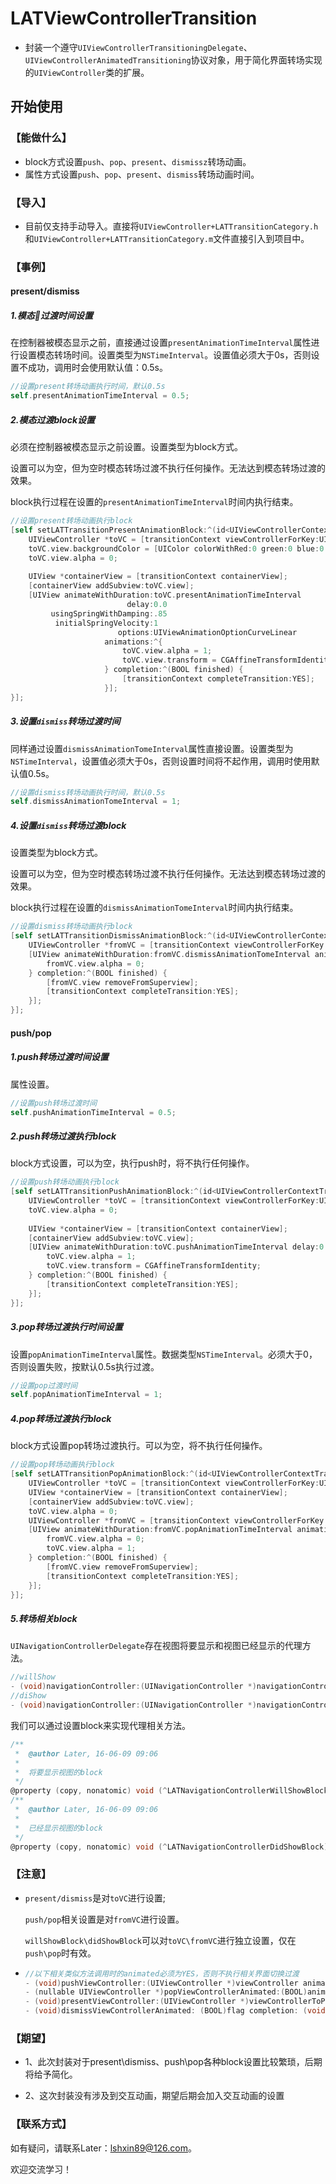 # LATViewControllerTransition

* 封装一个遵守`UIViewControllerTransitioningDelegate`、`UIViewControllerAnimatedTransitioning`协议对象，用于简化界面转场实现的`UIViewController`类的扩展。

## 开始使用

### 【能做什么】

* block方式设置`push`、`pop`、`present`、`dismissz`转场动画。
* 属性方式设置`push`、`pop`、`present`、`dismiss`转场动画时间。

### 【导入】

* 目前仅支持手动导入。直接将`UIViewController+LATTransitionCategory.h`和`UIViewController+LATTransitionCategory.m`文件直接引入到项目中。

### 【事例】

#### present/dismiss

##### 1.模态过渡时间设置

在控制器被模态显示之前，直接通过设置`presentAnimationTimeInterval`属性进行设置模态转场时间。设置类型为`NSTimeInterval`。设置值必须大于0s，否则设置不成功，调用时会使用默认值：0.5s。

```objective-c
//设置present转场动画执行时间，默认0.5s
self.presentAnimationTimeInterval = 0.5;
```

##### 2.模态过渡block设置

必须在控制器被模态显示之前设置。设置类型为block方式。

设置可以为空，但为空时模态转场过渡不执行任何操作。无法达到模态转场过渡的效果。

block执行过程在设置的`presentAnimationTimeInterval`时间内执行结束。

```objective-c
//设置present转场动画执行block
[self setLATTransitionPresentAnimationBlock:^(id<UIViewControllerContextTransitioning> transitionContext) {
    UIViewController *toVC = [transitionContext viewControllerForKey:UITransitionContextToViewControllerKey];
    toVC.view.backgroundColor = [UIColor colorWithRed:0 green:0 blue:0 alpha:0.5];
    toVC.view.alpha = 0;
        
    UIView *containerView = [transitionContext containerView];
    [containerView addSubview:toVC.view];     
    [UIView animateWithDuration:toVC.presentAnimationTimeInterval
                          delay:0.0
         usingSpringWithDamping:.85
          initialSpringVelocity:1
                        options:UIViewAnimationOptionCurveLinear
                     animations:^{
                         toVC.view.alpha = 1;
                         toVC.view.transform = CGAffineTransformIdentity;
                     } completion:^(BOOL finished) {
                         [transitionContext completeTransition:YES];
                     }];
}];
```

##### 3.设置`dismiss`转场过渡时间

同样通过设置`dismissAnimationTomeInterval`属性直接设置。设置类型为`NSTimeInterval`，设置值必须大于0s，否则设置时间将不起作用，调用时使用默认值0.5s。

```objective-c
//设置dismiss转场动画执行时间，默认0.5s
self.dismissAnimationTomeInterval = 1;
```

##### 4.设置`dismiss`转场过渡block

设置类型为block方式。

设置可以为空，但为空时模态转场过渡不执行任何操作。无法达到模态转场过渡的效果。

block执行过程在设置的`dismissAnimationTomeInterval`时间内执行结束。

```objective-c
//设置dismiss转场动画执行block
[self setLATTransitionDismissAnimationBlock:^(id<UIViewControllerContextTransitioning> transitionContext) {
    UIViewController *fromVC = [transitionContext viewControllerForKey:UITransitionContextFromViewControllerKey];
    [UIView animateWithDuration:fromVC.dismissAnimationTomeInterval animations:^{
        fromVC.view.alpha = 0;
    } completion:^(BOOL finished) {
        [fromVC.view removeFromSuperview];
        [transitionContext completeTransition:YES];
    }];
}];
```

#### push/pop

##### 1.push转场过渡时间设置

属性设置。

```objective-c
//设置push转场过渡时间
self.pushAnimationTimeInterval = 0.5;
```

##### 2.push转场过渡执行block

block方式设置，可以为空，执行push时，将不执行任何操作。

```objective-c
//设置push转场动画执行block
[self setLATTransitionPushAnimationBlock:^(id<UIViewControllerContextTransitioning> transitionContext) {
    UIViewController *toVC = [transitionContext viewControllerForKey:UITransitionContextToViewControllerKey];
    toVC.view.alpha = 0;
        
    UIView *containerView = [transitionContext containerView];
    [containerView addSubview:toVC.view];
    [UIView animateWithDuration:toVC.pushAnimationTimeInterval delay:0.0 usingSpringWithDamping:.85 initialSpringVelocity:1 options:UIViewAnimationOptionCurveLinear animations:^{
        toVC.view.alpha = 1;
        toVC.view.transform = CGAffineTransformIdentity;
    } completion:^(BOOL finished) {
        [transitionContext completeTransition:YES];
    }];
}];
```

##### 3.pop转场过渡执行时间设置

设置`popAnimationTimeInterval`属性。数据类型`NSTimeInterval`。必须大于0，否则设置失败，按默认0.5s执行过渡。

```objective-c
//设置pop过渡时间
self.popAnimationTimeInterval = 1;
```

##### 4.pop转场过渡执行block

block方式设置pop转场过渡执行。可以为空，将不执行任何操作。

```objective-c
//设置pop转场动画执行block
[self setLATTransitionPopAnimationBlock:^(id<UIViewControllerContextTransitioning> transitionContext) {
    UIViewController *toVC = [transitionContext viewControllerForKey:UITransitionContextToViewControllerKey];
    UIView *containerView = [transitionContext containerView];
    [containerView addSubview:toVC.view];
    toVC.view.alpha = 0;
    UIViewController *fromVC = [transitionContext viewControllerForKey:UITransitionContextFromViewControllerKey];
    [UIView animateWithDuration:fromVC.popAnimationTimeInterval animations:^{
        fromVC.view.alpha = 0;
        toVC.view.alpha = 1;
    } completion:^(BOOL finished) {
        [fromVC.view removeFromSuperview];
        [transitionContext completeTransition:YES];
    }];
}];
```

##### 5.转场相关block

`UINavigationControllerDelegate`存在视图将要显示和视图已经显示的代理方法。

```objective-c
//willShow
- (void)navigationController:(UINavigationController *)navigationController willShowViewController:(UIViewController *)viewController animated:(BOOL)animated;
//diShow
- (void)navigationController:(UINavigationController *)navigationController didShowViewController:(UIViewController *)viewController animated:(BOOL)animated;
```

我们可以通过设置block来实现代理相关方法。

```objective-c
/**
 *  @author Later, 16-06-09 09:06
 *
 *  将要显示视图的block
 */
@property (copy, nonatomic) void (^LATNavigationControllerWillShowBlock)(UINavigationController *navigationController, UIViewController *viewController, BOOL animated);
/**
 *  @author Later, 16-06-09 09:06
 *
 *  已经显示视图的block
 */
@property (copy, nonatomic) void (^LATNavigationControllerDidShowBlock)(UINavigationController *navigationController, UIViewController *viewController, BOOL animated);
```



### 【注意】

* `present/dismiss`是对`toVC`进行设置;

  `push/pop`相关设置是对`fromVC`进行设置。

  `willShowBlock\didShowBlock`可以对`toVC\fromVC`进行独立设置，仅在`push\pop`时有效。


* ```objective-c
  //以下相关类似方法调用时的animated必须为YES，否则不执行相关界面切换过渡
  - (void)pushViewController:(UIViewController *)viewController animated:(BOOL)animated;
  - (nullable UIViewController *)popViewControllerAnimated:(BOOL)animated;
  - (void)presentViewController:(UIViewController *)viewControllerToPresent animated: (BOOL)flag completion:(void (^ __nullable)(void))completion;
  - (void)dismissViewControllerAnimated: (BOOL)flag completion: (void (^ __nullable)(void))completion;
  ```

### 【期望】

* 1、此次封装对于present\dismiss、push\pop各种block设置比较繁琐，后期将给予简化。


* 2、这次封装没有涉及到交互动画，期望后期会加入交互动画的设置

### 【联系方式】

如有疑问，请联系Later：lshxin89@126.com。

欢迎交流学习！
